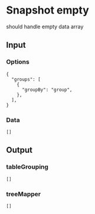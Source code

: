 # Snapshot empty

should handle empty data array

## Input

### Options
```json5
{
  "groups": [
    {
      "groupBy": "group",
    },
  ],
}
```

### Data
```json5
[]
```

## Output

### tableGrouping
```json5
[]
```

### treeMapper
```json5
[]
```